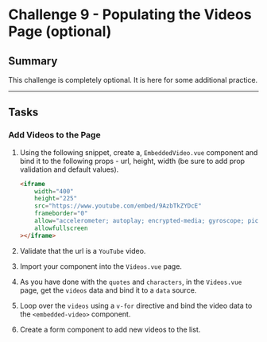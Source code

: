 # Challenge 9 - Populating the Videos Page (optional)

## Summary

This challenge is completely optional. It is here for some additional practice.

---

## Tasks

### Add Videos to the Page

1. Using the following snippet, create a, `EmbeddedVideo.vue` component and bind it to the following props - url, height, width (be sure to add prop validation and default values).

    ```html
    <iframe
        width="400"
        height="225"
        src="https://www.youtube.com/embed/9AzbTkZYDcE"
        frameborder="0"
        allow="accelerometer; autoplay; encrypted-media; gyroscope; picture-in-picture"
        allowfullscreen
    ></iframe>
    ```

2. Validate that the url is a `YouTube` video.
3. Import your component into the `Videos.vue` page.
4. As you have done with the `quotes` and `characters`, in the `Videos.vue` page, get the `videos` data and bind it to a `data` source.
5. Loop over the `videos` using a `v-for` directive and bind the video data to the `<embedded-video>` component.
6. Create a form component to add new videos to the list.
